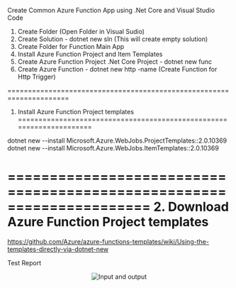 Create Common Azure Function App using .Net Core and Visual Studio Code

1. Create Folder <Folder Name> (Open Folder  in Visual Sudio)
2. Create Solution - dotnet new sln (This will create empty solution)
3. Create Folder for Function Main App
4. Install Azure Function Project and Item Templates
5. Create Azure Function Project .Net Core Project - dotnet new func
6. Create Azure Function - dotnet new http -name <FunctionName> (Create Function for Http Trigger)

=====================================================================
1. Install Azure Function Project templates
=====================================================================

dotnet new --install Microsoft.Azure.WebJobs.ProjectTemplates::2.0.10369
dotnet new --install Microsoft.Azure.WebJobs.ItemTemplates::2.0.10369


=====================================================================
2. Download Azure Function Project templates
=====================================================================
https://github.com/Azure/azure-functions-templates/wiki/Using-the-templates-directly-via-dotnet-new

Test Report
<div align="center">

![Input and output](https://danielpalme.github.io/ReportGenerator/resources/input_output.png)

</div>